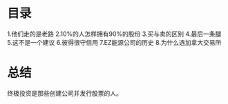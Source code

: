 # 目录
1.他们走的是老路
2.10%的人怎样拥有90%的股份
3.买与卖的区别
4.最后一条腿
5.这不是一个建议
6.彼得很守信用
7.EZ能源公司的历史
8.为什么选加拿大交易所

# 总结
  终极投资是那些创建公司并发行股票的人。
